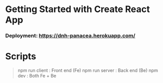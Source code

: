 # Getting Started with Create React App

### Deployment: https://dnh-panacea.herokuapp.com/

# Scripts

> npm run client : Front end (Fe)
> npm run server : Back end (Be)
> npm dev : Both Fe + Be
